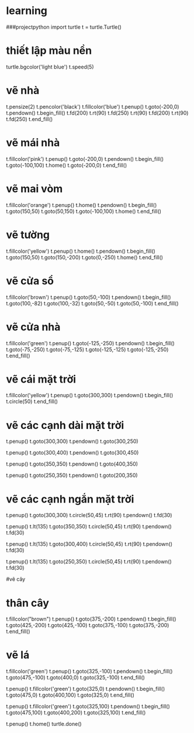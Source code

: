 # learning
###projectpython
import turtle
t = turtle.Turtle()
# thiết lập màu nền
turtle.bgcolor('light blue')
t.speed(5)
# vẽ nhà
t.pensize(2)
t.pencolor('black')
t.fillcolor('blue')
t.penup()
t.goto(-200,0)
t.pendown()
t.begin_fill()
t.fd(200)
t.rt(90)
t.fd(250)
t.rt(90)
t.fd(200)
t.rt(90)
t.fd(250)
t.end_fill()

# vẽ mái nhà
t.fillcolor('pink')
t.penup()
t.goto(-200,0)
t.pendown()
t.begin_fill()
t.goto(-100,100)
t.home()
t.goto(-200,0)
t.end_fill()

# vẽ mai vòm
t.fillcolor('orange')
t.penup()
t.home()
t.pendown()
t.begin_fill()
t.goto(150,50)
t.goto(50,150)
t.goto(-100,100)
t.home()
t.end_fill()

# vẽ tường 
t.fillcolor('yellow')
t.penup()
t.home()
t.pendown()
t.begin_fill()
t.goto(150,50)
t.goto(150,-200)
t.goto(0,-250)
t.home()
t.end_fill()

# vẽ cửa sổ
t.fillcolor('brown')
t.penup()
t.goto(50,-100)
t.pendown()
t.begin_fill()
t.goto(100,-82)
t.goto(100,-32)
t.goto(50,-50)
t.goto(50,-100)
t.end_fill()

# vẽ cửa nhà
t.fillcolor('green')
t.penup()
t.goto(-125,-250)
t.pendown()
t.begin_fill()
t.goto(-75,-250)
t.goto(-75,-125)
t.goto(-125,-125)
t.goto(-125,-250)
t.end_fill()


# vẽ cái mặt trời
t.fillcolor('yellow')
t.penup()
t.goto(300,300)
t.pendown()
t.begin_fill()
t.circle(50)
t.end_fill()

# vẽ các cạnh dài mặt trời
t.penup()
t.goto(300,300)
t.pendown()
t.goto(300,250)

t.penup()
t.goto(300,400)
t.pendown()
t.goto(300,450)

t.penup()
t.goto(350,350)
t.pendown()
t.goto(400,350)

t.penup()
t.goto(250,350)
t.pendown()
t.goto(200,350)

# vẽ các cạnh ngắn mặt trời

t.penup()
t.goto(300,300)
t.circle(50,45)
t.rt(90)
t.pendown()
t.fd(30)

t.penup()
t.lt(135)
t.goto(350,350)
t.circle(50,45)
t.rt(90)
t.pendown()
t.fd(30)

t.penup()
t.lt(135)
t.goto(300,400)
t.circle(50,45)
t.rt(90)
t.pendown()
t.fd(30)

t.penup()
t.lt(135)
t.goto(250,350)
t.circle(50,45)
t.rt(90)
t.pendown()
t.fd(30)

#vẽ cây

# thân cây
t.fillcolor("brown")
t.penup()
t.goto(375,-200)
t.pendown()
t.begin_fill()
t.goto(425,-200)
t.goto(425,-100)
t.goto(375,-100)
t.goto(375,-200)
t.end_fill()

# vẽ lá
t.fillcolor('green')
t.penup()
t.goto(325,-100)
t.pendown()
t.begin_fill()
t.goto(475,-100)
t.goto(400,0)
t.goto(325,-100)
t.end_fill()


t.penup()
t.fillcolor('green')
t.goto(325,0)
t.pendown()
t.begin_fill()
t.goto(475,0)
t.goto(400,100)
t.goto(325,0)
t.end_fill()

t.penup()
t.fillcolor('green')
t.goto(325,100)
t.pendown()
t.begin_fill()
t.goto(475,100)
t.goto(400,200)
t.goto(325,100)
t.end_fill()

t.penup()
t.home()
turtle.done()
